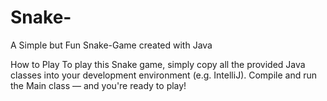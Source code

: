 # Snake-
A Simple but Fun Snake-Game created with Java 

How to Play
To play this Snake game, simply copy all the provided Java classes into your development environment (e.g. IntelliJ).
Compile and run the Main class — and you're ready to play!
